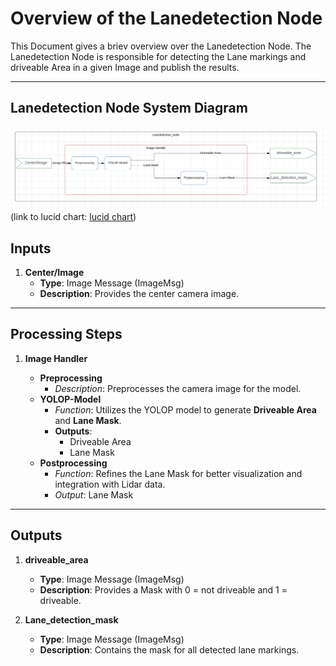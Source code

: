 # Overview of the Lanedetection Node

This Document gives a briev overview over the Lanedetection Node.
The Lanedetection Node is responsible for detecting the Lane markings and driveable Area in a given Image and publish the results.

---

## Lanedetection Node System Diagram

![Lanedetection Node System Diagram](../assets/perception/Overview_lanedetection_node.jpg)
(link to lucid chart: [lucid chart](https://lucid.app/lucidchart/34e9aa95-5fb3-4d83-b53f-6d6a3f4748c2/edit?viewport_loc=5190%2C-3952%2C1690%2C703%2C0_0&invitationId=inv_83e27eed-e730-4607-836b-0e863cd2b511))

## Inputs

1. **Center/Image**  
   - **Type**: Image Message (ImageMsg)  
   - **Description**: Provides the center camera image.  

---

## **Processing Steps**

 1. **Image Handler**

    - **Preprocessing**  
        - *Description*: Preprocesses the camera image for the model.  
    - **YOLOP-Model**  
        - *Function*: Utilizes the YOLOP model to generate **Driveable Area** and **Lane Mask**.  
        - **Outputs**:  
            - Driveable Area  
            - Lane Mask
    - **Postprocessing**
        - *Function*: Refines the Lane Mask for better visualization and integration with Lidar data.
        - *Output*: Lane Mask

---

## Outputs

1. **driveable_area**  
   - **Type**: Image Message (ImageMsg)  
   - **Description**: Provides a Mask with 0 = not driveable and 1 = driveable.  

2. **Lane_detection_mask**  
   - **Type**: Image Message (ImageMsg)
   - **Description**: Contains the mask for all detected lane markings.
